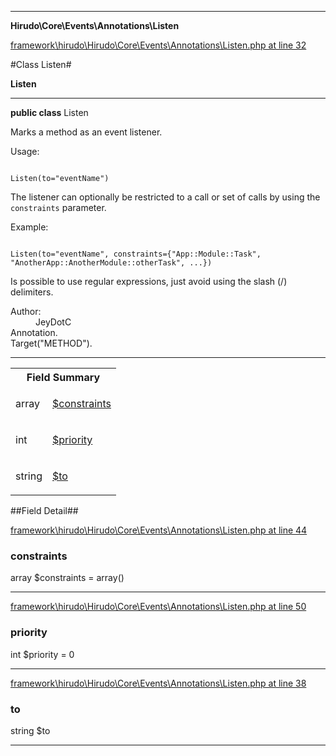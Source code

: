 

- - -

**Hirudo\Core\Events\Annotations\Listen**


<a href="https://github.com/JeyDotC/Hirudo/blob/master/framework/hirudo/Hirudo/Core/Events/Annotations/Listen.php#L32" target='_blank'>framework\hirudo\Hirudo\Core\Events\Annotations\Listen.php at line 32</a>

#Class Listen#

**Listen**




- - -

<p><strong>public  class</strong> <span>Listen</span></p>

<div class="comment" id="overview_description"><p>Marks a method as an event listener.</p><p>Usage:</p><p><code>
Listen(to="eventName")
</code></p><p>The listener can optionally be restricted to a call or set of calls by using the
<code>constraints</code> parameter.</p><p>Example:</p><p><code>
Listen(to="eventName", constraints={"App::Module::Task", "AnotherApp::AnotherModule::otherTask", ...})
</code></p><p>Is possible to use regular expressions, just avoid using the slash (/) delimiters.</p></div>

<dl>
<dt>Author:</dt>
<dd>JeyDotC</dd>
<dt>Annotation.</dt>
<dt>Target("METHOD").</dt>
</dl>


<hr />



<table id="summary_field">
<tr><th colspan="2">Field Summary</th></tr>
<tr>
<td><span class='k'></span> <span class='nx'>array<string></span></td>
<td class="description"><p class="name" ><a href="https://github.com/JeyDotC/Hirudo-docs/blob/master/Hirudo/Core/Events/Annotations/Listen.md#constraints"> $constraints</a>
                                </p><p class="description"></p></td>
</tr>
<tr>
<td><span class='k'></span> <span class='nx'>int</span></td>
<td class="description"><p class="name" ><a href="https://github.com/JeyDotC/Hirudo-docs/blob/master/Hirudo/Core/Events/Annotations/Listen.md#priority"> $priority</a>
                                </p><p class="description"></p></td>
</tr>
<tr>
<td><span class='k'></span> <span class='nx'>string</span></td>
<td class="description"><p class="name" ><a href="https://github.com/JeyDotC/Hirudo-docs/blob/master/Hirudo/Core/Events/Annotations/Listen.md#to"> $to</a>
                                </p><p class="description"></p></td>
</tr>
</table>

##Field Detail##

<a href="https://github.com/JeyDotC/Hirudo/blob/master/framework/hirudo/Hirudo/Core/Events/Annotations/Listen.php#L44" target='_blank'>framework\hirudo\Hirudo\Core\Events\Annotations\Listen.php at line 44</a>

<h3 id="constraints">constraints</h3>
<span class='k'></span> <span class='nx'>array<string></span><span class='no'> $constraints</span><span class='o'> = array()</span>

<div class="details">
<p></p>
</div>

- - -


<a href="https://github.com/JeyDotC/Hirudo/blob/master/framework/hirudo/Hirudo/Core/Events/Annotations/Listen.php#L50" target='_blank'>framework\hirudo\Hirudo\Core\Events\Annotations\Listen.php at line 50</a>

<h3 id="priority">priority</h3>
<span class='k'></span> <span class='nx'>int</span><span class='no'> $priority</span><span class='o'> = 0</span>

<div class="details">
<p></p>
</div>

- - -


<a href="https://github.com/JeyDotC/Hirudo/blob/master/framework/hirudo/Hirudo/Core/Events/Annotations/Listen.php#L38" target='_blank'>framework\hirudo\Hirudo\Core\Events\Annotations\Listen.php at line 38</a>

<h3 id="to">to</h3>
<span class='k'></span> <span class='nx'>string</span><span class='no'> $to</span><div class="details">
<p></p>
</div>

- - -

